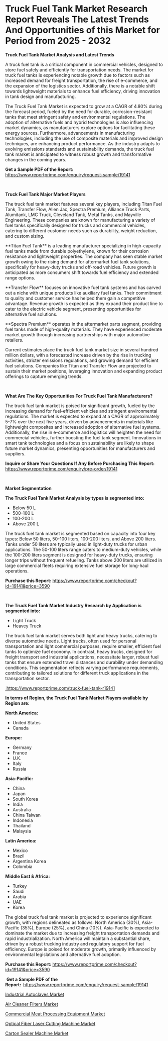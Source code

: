 <p><h1>Truck Fuel Tank Market Research Report Reveals The Latest Trends And Opportunities of this Market for Period from 2025 - 2032</h1></p><p><strong>Truck Fuel Tank Market Analysis and Latest Trends</strong></p>
<p><p>A truck fuel tank is a critical component in commercial vehicles, designed to store fuel safely and efficiently for transportation needs. The market for truck fuel tanks is experiencing notable growth due to factors such as increased demand for freight transportation, the rise of e-commerce, and the expansion of the logistics sector. Additionally, there is a notable shift towards lightweight materials to enhance fuel efficiency, driving innovation in tank design and manufacturing. </p><p>The Truck Fuel Tank Market is expected to grow at a CAGR of 4.80% during the forecast period, fueled by the need for durable, corrosion-resistant tanks that meet stringent safety and environmental regulations. The adoption of alternative fuels and hybrid technologies is also influencing market dynamics, as manufacturers explore options for facilitating these energy sources. Furthermore, advancements in manufacturing technologies, including the use of composite materials and improved design techniques, are enhancing product performance. As the industry adapts to evolving emissions standards and sustainability demands, the truck fuel tank market is anticipated to witness robust growth and transformative changes in the coming years.</p></p>
<p><strong>Get a Sample PDF of the Report:&nbsp;</strong> <a href="https://www.reportprime.com/enquiry/request-sample/19141?utm_campaign=1140&utm_medium=2&utm_source=Github&utm_content=ia&utm_term=19032025&utm_id=truck-fuel-tank">https://www.reportprime.com/enquiry/request-sample/19141</a></p>
<p>&nbsp;</p>
<p><strong>Truck Fuel Tank Major Market Players</strong></p>
<p><p>The truck fuel tank market features several key players, including Titan Fuel Tank, Transfer Flow, Allen Jac, Spectra Premium, Alliance Truck Parts, Alumitank, LMC Truck, Cleveland Tank, Metal Tanks, and Mayville Engineering. These companies are known for manufacturing a variety of fuel tanks specifically designed for trucks and commercial vehicles, catering to different customer needs such as durability, weight reduction, and custom sizing.</p><p>**Titan Fuel Tank** is a leading manufacturer specializing in high-capacity fuel tanks made from durable polyethylene, known for their corrosion resistance and lightweight properties. The company has seen stable market growth owing to the rising demand for aftermarket fuel tank solutions, specifically for heavy-duty trucks and off-road vehicles. Future growth is anticipated as more consumers shift towards fuel efficiency and extended range options.</p><p>**Transfer Flow** focuses on innovative fuel tank systems and has carved out a niche with unique products like auxiliary fuel tanks. Their commitment to quality and customer service has helped them gain a competitive advantage. Revenue growth is expected as they expand their product line to cater to the electric vehicle segment, presenting opportunities for alternative fuel solutions.</p><p>**Spectra Premium** operates in the aftermarket parts segment, providing fuel tanks made of high-quality materials. They have experienced moderate market growth through increasing partnerships with major automotive retailers. </p><p>Current estimates place the truck fuel tank market size in several hundred million dollars, with a forecasted increase driven by the rise in trucking activities, stricter emissions regulations, and growing demand for efficient fuel solutions. Companies like Titan and Transfer Flow are projected to sustain their market positions, leveraging innovation and expanding product offerings to capture emerging trends.</p></p>
<p>&nbsp;</p>
<p><strong>What Are The Key Opportunities For Truck Fuel Tank Manufacturers?</strong></p>
<p><p>The truck fuel tank market is poised for significant growth, fueled by the increasing demand for fuel-efficient vehicles and stringent environmental regulations. The market is expected to expand at a CAGR of approximately 5-7% over the next five years, driven by advancements in materials like lightweight composites and increased adoption of alternative fuel systems. Additionally, the rise in e-commerce and logistics will heighten the need for commercial vehicles, further boosting the fuel tank segment. Innovations in smart tank technologies and a focus on sustainability are likely to shape future market dynamics, presenting opportunities for manufacturers and suppliers.</p></p>
<p><strong>Inquire or Share Your Questions If Any Before Purchasing This Report:</strong> <a href="https://www.reportprime.com/enquiry/pre-order/19141?utm_campaign=1140&utm_medium=2&utm_source=Github&utm_content=ia&utm_term=19032025&utm_id=truck-fuel-tank">https://www.reportprime.com/enquiry/pre-order/19141</a></p>
<p>&nbsp;</p>
<p><strong>Market Segmentation</strong></p>
<p><strong>The Truck Fuel Tank Market Analysis by types is segmented into:</strong></p>
<p><ul><li>Below 50 L</li><li>500-100 L</li><li>100-200 L</li><li>Above 200 L</li></ul></p>
<p><p>The truck fuel tank market is segmented based on capacity into four key types: Below 50 liters, 50-100 liters, 100-200 liters, and Above 200 liters. Tanks under 50 liters are typically used in light-duty trucks for urban applications. The 50-100 liters range caters to medium-duty vehicles, while the 100-200 liters segment is designed for heavy-duty trucks, ensuring longer trips without frequent refueling. Tanks above 200 liters are utilized in large commercial fleets requiring extensive fuel storage for long-haul operations.</p></p>
<p><strong>Purchase this Report:&nbsp;</strong><a href="https://www.reportprime.com/checkout?id=19141&price=3590&utm_campaign=1140&utm_medium=2&utm_source=Github&utm_content=ia&utm_term=19032025&utm_id=truck-fuel-tank">https://www.reportprime.com/checkout?id=19141&price=3590</a></p>
<p>&nbsp;</p>
<p><strong>The Truck Fuel Tank Market Industry Research by Application is segmented into:</strong></p>
<p><ul><li>Light Truck</li><li>Heavey Truck</li></ul></p>
<p><p>The truck fuel tank market serves both light and heavy trucks, catering to diverse automotive needs. Light trucks, often used for personal transportation and light commercial purposes, require smaller, efficient fuel tanks to optimize fuel economy. In contrast, heavy trucks, designed for freight transport and industrial applications, necessitate larger, robust fuel tanks that ensure extended travel distances and durability under demanding conditions. This segmentation reflects varying performance requirements, contributing to tailored solutions for different truck applications in the transportation sector.</p></p>
<p><a href="https://www.reportprime.com/truck-fuel-tank-r19141?utm_campaign=1140&utm_medium=2&utm_source=Github&utm_content=ia&utm_term=19032025&utm_id=truck-fuel-tank">&nbsp;https://www.reportprime.com/truck-fuel-tank-r19141</a></p>
<p><strong>In terms of Region, the Truck Fuel Tank Market Players available by Region are:</strong></p>
<p>
    <p> <strong> North America: </strong>
        <ul>
            <li>United States</li>
            <li>Canada</li>
        </ul>
        </p> 
    <p> <strong> Europe: </strong>
        <ul>
            <li>Germany</li>
            <li>France</li>
            <li>U.K.</li>
            <li>Italy</li>
            <li>Russia</li>
        </ul>
        </p> 
    <p> <strong> Asia-Pacific: </strong>
        <ul>
            <li>China</li>
            <li>Japan</li>
            <li>South Korea</li>
            <li>India</li>
            <li>Australia</li>
            <li>China Taiwan</li>
            <li>Indonesia</li>
            <li>Thailand</li>
            <li>Malaysia</li>
        </ul>
        </p> 
    <p> <strong> Latin America: </strong>
        <ul>
            <li>Mexico</li>
            <li>Brazil</li>
            <li>Argentina Korea</li>
            <li>Colombia</li>
        </ul>
        </p> 
    <p> <strong> Middle East & Africa: </strong>
        <ul>
            <li>Turkey</li>
            <li>Saudi</li>
            <li>Arabia</li>
            <li>UAE</li>
            <li>Korea</li>
        </ul>
    </p>
    </p>
<p><p>The global truck fuel tank market is projected to experience significant growth, with regions delineated as follows: North America (30%), Asia-Pacific (35%), Europe (25%), and China (10%). Asia-Pacific is expected to dominate the market due to increasing freight transportation demands and rapid industrialization. North America will maintain a substantial share, driven by a robust trucking industry and regulatory support for fuel efficiency. Europe is poised for moderate growth, primarily influenced by environmental legislations and alternative fuel adoption.</p></p>
<p><strong>Purchase this Report: </strong><a href="https://www.reportprime.com/checkout?id=19141&price=3590&utm_campaign=1140&utm_medium=2&utm_source=Github&utm_content=ia&utm_term=19032025&utm_id=truck-fuel-tank">https://www.reportprime.com/checkout?id=19141&price=3590</a></p>
<p>&nbsp;<strong>Get a Sample PDF of the Report:&nbsp;&nbsp;</strong><a href="https://www.reportprime.com/enquiry/request-sample/19141?utm_campaign=1140&utm_medium=2&utm_source=Github&utm_content=ia&utm_term=19032025&utm_id=truck-fuel-tank">https://www.reportprime.com/enquiry/request-sample/19141</a></p>
<p><strong></strong></p>
<p><p><a href="https://github.com/orlinvisonju/Market-Research-Report-List-1/blob/main/industrial-autoclaves-market.md?utm_campaign=1140&utm_medium=2&utm_source=Github&utm_content=ia&utm_term=19032025&utm_id=truck-fuel-tank">Industrial Autoclaves Market</a></p><p><a href="https://github.com/motosyuliq/Market-Research-Report-List-1/blob/main/air-cleaner-filters-market.md?utm_campaign=1140&utm_medium=2&utm_source=Github&utm_content=ia&utm_term=19032025&utm_id=truck-fuel-tank">Air Cleaner Filters Market</a></p><p><a href="https://github.com/nsmifidget3/Market-Research-Report-List-1/blob/main/commercial-meat-processing-equipment-market.md?utm_campaign=1140&utm_medium=2&utm_source=Github&utm_content=ia&utm_term=19032025&utm_id=truck-fuel-tank">Commercial Meat Processing Equipment Market</a></p><p><a href="https://github.com/lotoahshaiek/Market-Research-Report-List-1/blob/main/optical-fiber-laser-cutting-machine-market.md?utm_campaign=1140&utm_medium=2&utm_source=Github&utm_content=ia&utm_term=19032025&utm_id=truck-fuel-tank">Optical Fiber Laser Cutting Machine Market</a></p><p><a href="https://github.com/wiltsdeenyuw/Market-Research-Report-List-1/blob/main/carton-sealer-machine-market.md?utm_campaign=1140&utm_medium=2&utm_source=Github&utm_content=ia&utm_term=19032025&utm_id=truck-fuel-tank">Carton Sealer Machine Market</a></p></p>